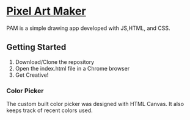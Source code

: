 # [Pixel Art Maker](https://cheyannagraham.github.io/Pixel-Art-Maker/)
PAM is a simple drawing app developed with JS,HTML, and CSS. 

## Getting Started
1. Download/Clone the repository
2. Open the index.html file in a Chrome browser
3. Get Creative!

### Color Picker
The custom built color picker was designed with HTML Canvas. It also keeps track of recent colors used. 
